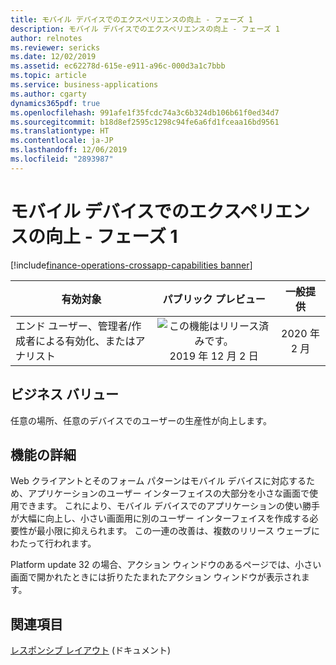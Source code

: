```yaml
---
title: モバイル デバイスでのエクスペリエンスの向上 - フェーズ 1
description: モバイル デバイスでのエクスペリエンスの向上 - フェーズ 1
author: relnotes
ms.reviewer: sericks
ms.date: 12/02/2019
ms.assetid: ec62278d-615e-e911-a96c-000d3a1c7bbb
ms.topic: article
ms.service: business-applications
ms.author: cgarty
dynamics365pdf: true
ms.openlocfilehash: 991afe1f35fcdc74a3c6b324db106b61f0ed34d7
ms.sourcegitcommit: b18d8ef2595c1298c94fe6a6fd1fceaa16bd9561
ms.translationtype: HT
ms.contentlocale: ja-JP
ms.lasthandoff: 12/06/2019
ms.locfileid: "2893987"
---
```

# <a name="improved-experience-on-mobile-devices--phase-1"></a>モバイル デバイスでのエクスペリエンスの向上 - フェーズ 1
[!include[finance-operations-crossapp-capabilities banner](../includes/finance-operations-crossapp-capabilities.md)]

| 有効対象    |  パブリック プレビュー | 一般提供 | 
| ---------- | :----------: |:----------: |
|エンド ユーザー、管理者/作成者による有効化、またはアナリスト|![この機能はリリース済みです。](/dynamics365-release-plan/media/green-checkmark.png "この機能はリリース済みです。") 2019 年 12 月 2 日| 2020 年 2 月|


## <a name="business-value"></a>ビジネス バリュー
<!-- bv start -->
任意の場所、任意のデバイスでのユーザーの生産性が向上します。
<!-- bv end -->



## <a name="feature-details"></a>機能の詳細
<!--feature detail start -->
Web クライアントとそのフォーム パターンはモバイル デバイスに対応するため、アプリケーションのユーザー インターフェイスの大部分を小さな画面で使用できます。 これにより、モバイル デバイスでのアプリケーションの使い勝手が大幅に向上し、小さい画面用に別のユーザー インターフェイスを作成する必要性が最小限に抑えられます。 この一連の改善は、複数のリリース ウェーブにわたって行われます。

Platform update 32 の場合、アクション ウィンドウのあるページでは、小さい画面で開かれたときには折りたたまれたアクション ウィンドウが表示されます。
<!--feature detail end -->










## <a name="see-also"></a>関連項目

[レスポンシブ レイアウト](https://docs.microsoft.com/dynamics365/fin-ops-core/fin-ops/get-started/accessibility-features#responsive-layout) (ドキュメント)
